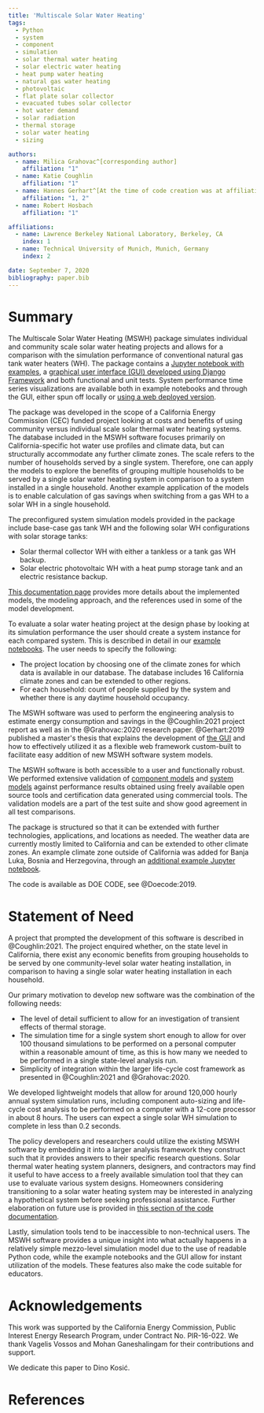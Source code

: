 ```yaml
---
title: 'Multiscale Solar Water Heating'
tags:
  - Python
  - system
  - component
  - simulation
  - solar thermal water heating
  - solar electric water heating
  - heat pump water heating
  - natural gas water heating
  - photovoltaic
  - flat plate solar collector
  - evacuated tubes solar collector
  - hot water demand
  - solar radiation
  - thermal storage
  - solar water heating
  - sizing

authors:
  - name: Milica Grahovac^[corresponding author]
    affiliation: "1"
  - name: Katie Coughlin
    affiliation: "1"
  - name: Hannes Gerhart^[At the time of code creation was at affiliation 1 and 2]
    affiliation: "1, 2"
  - name: Robert Hosbach
    affiliation: "1"

affiliations:
  - name: Lawrence Berkeley National Laboratory, Berkeley, CA
    index: 1
  - name: Technical University of Munich, Munich, Germany
    index: 2

date: September 7, 2020
bibliography: paper.bib
---
```



# Summary

The Multiscale Solar Water Heating (MSWH) package simulates individual and community scale solar water heating projects and allows for a comparison with the simulation performance of conventional natural gas tank water heaters (WH). The package contains a [Jupyter notebook with examples](https://github.com/LBNL-ETA/MSWH/blob/v2.0.0/scripts/MSWH%20System%20Tool.ipynb), a [graphical user interface (GUI) developed using Django Framework](https://github.com/LBNL-ETA/MSWH/tree/v2.0.0/web) and both functional and unit tests. System performance time series visualizations are available both in example notebooks and through the GUI, either spun off locally or [using a web deployed version](https://solar.floweragenda.org/).

The package was developed in the scope of a California Energy Commission (CEC) funded project looking at costs and benefits of using community versus individual scale solar thermal water heating systems. The database included in the MSWH software focuses primarily on California-specific hot water use profiles and climate data, but can structurally accommodate any further climate zones. The scale refers to the number of households served by a single system. Therefore, one can apply the models to explore the benefits of grouping multiple households to be served by a single solar water heating system in comparison to a system installed in a single household. Another example application of the models is to enable calculation of gas savings when switching from a gas WH to a solar WH in a single household.

The preconfigured system simulation models provided in the package include base-case gas tank WH and the following solar WH configurations with solar storage tanks:

* Solar thermal collector WH with either a tankless or a tank gas WH backup.
* Solar electric photovoltaic WH with a heat pump storage tank and an electric resistance backup.

[This documentation page](https://lbnl-eta.github.io/MSWH/source/models.html#approach-to-component-and-system-modeling-and-simulation) provides more details about the implemented models, the modeling approach, and the references used in some of the model development.

To evaluate a solar water heating project at the design phase by looking at its simulation performance the user should create a system instance for each compared system. This is described in detail in our [example notebooks](https://github.com/LBNL-ETA/MSWH/tree/v2.0.0/scripts). The user needs to specify the following:

* The project location by choosing one of the climate zones for which data is available in our database. The database includes 16 California climate zones and can be extended to other regions.
* For each household: count of people supplied by the system and whether there is any daytime household occupancy.

The MSWH software was used to perform the engineering analysis to estimate energy consumption and savings in the @Coughlin:2021 project report as well as in the @Grahovac:2020 research paper. @Gerhart:2019 published a master's thesis that explains the development of [the GUI](https://github.com/LBNL-ETA/MSWH/tree/v2.0.0/web) and how to effectively utilized it as a flexible web framework custom-built to facilitate easy addition of new MSWH software system models.

The MSWH software is both accessible to a user and functionally robust. We performed extensive validation of [component models](https://github.com/LBNL-ETA/MSWH/blob/v2.0.0/mswh/system/tests/test_components.py) and [system models](https://github.com/LBNL-ETA/MSWH/blob/v2.0.0/mswh/system/tests/test_models.py) against performance results obtained using freely available open source tools and certification data generated using commercial tools. The validation models are a part of the test suite and show good agreement in all test comparisons.

The package is structured so that it can be extended with further technologies, applications, and locations as needed. The weather data are currently mostly limited to California and can be extended to other climate zones. An example climate zone outside of California was added for Banja Luka, Bosnia and Herzegovina, through an [additional example Jupyter notebook](https://github.com/LBNL-ETA/MSWH/blob/v2.0.0/scripts/MSWH&#32;System&#32;Tool&#32;-&#32;Additional&#32;Climate.ipynb).

The code is available as DOE CODE, see @Doecode:2019.

# Statement of Need

A project that prompted the development of this software is described in @Coughlin:2021. The project enquired whether, on the state level in California, there exist any economic benefits from grouping households to be served by one community-level solar water heating installation, in comparison to having a single solar water heating installation in each household.

Our primary motivation to develop new software was the combination of the following needs:

* The level of detail sufficient to allow for an investigation of transient effects of thermal storage.
* The simulation time for a single system short enough to allow for over 100 thousand simulations to be performed on a personal computer within a reasonable amount of time, as this is how many we needed to be performed in a single state-level analysis run.
* Simplicity of integration within the larger life-cycle cost framework as presented in @Coughlin:2021 and @Grahovac:2020.

We developed lightweight models that allow for around 120,000 hourly annual system simulation runs, including component auto-sizing and life-cycle cost analysis to be performed on a computer with a 12-core processor in about 8 hours. The users can expect a single solar WH simulation to complete in less than 0.2 seconds.

The policy developers and researchers could utilize the existing MSWH software by embedding it into a larger analysis framework they construct such that it provides answers to their specific research questions. Solar thermal water heating system planners, designers, and contractors may find it useful to have access to a freely available simulation tool that they can use to evaluate various system designs. Homeowners considering transitioning to a solar water heating system may be interested in analyzing a hypothetical system before seeking professional assistance. Further elaboration on future use is provided in [this section of the code documentation](https://lbnl-eta.github.io/MSWH/source/models.html#future-applications-statement-of-need).

Lastly, simulation tools tend to be inaccessible to non-technical users. The MSWH software provides a unique insight into what actually happens in a relatively simple mezzo-level simulation model due to the use of readable Python code, while the example notebooks and the GUI allow for instant utilization of the models. These features also make the code suitable for educators.

# Acknowledgements

This work was supported by the California Energy Commission, Public Interest Energy Research Program, under Contract No. PIR-16-022. We thank Vagelis Vossos and Mohan Ganeshalingam for their contributions and support.

We dedicate this paper to Dino Kosić.

# References
